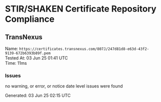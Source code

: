 # STIR/SHAKEN Certificate Repository Compliance

## TransNexus

Name: `https://certificates.transnexus.com/807J/247d81d8-e63d-43f2-9139-672b6393b89f.pem`\
Tested At: 03 Jun 25 01:41 UTC\
Time: 11ms

### Issues

no warning, or error, or notice date level issues were found

Generated: 03 Jun 25 02:15 UTC